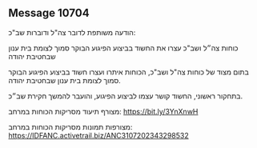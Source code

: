 ## Message 10704

הודעה משותפת לדובר צה"ל ודוברות שב"כ:

כוחות צה״ל ושב"כ עצרו את החשוד בביצוע הפיגוע הבוקר סמוך לצומת בית ענון שבחטיבת יהודה

בתום מצוד של כוחות צה"ל ושב"כ, הכוחות איתרו ועצרו חשוד בביצוע הפיגוע הבוקר סמוך לצומת בית ענון שבחטיבת יהודה.

בתחקור ראשוני, החשוד קושר עצמו לביצוע הפיגוע, והועבר להמשך חקירת שב״כ. 

מצורף תיעוד מסריקות הכוחות במרחב: https://bit.ly/3YnXnwH

מצורפות תמונות מסריקות הכוחות במרחב: https://IDFANC.activetrail.biz/ANC3107202343298532

